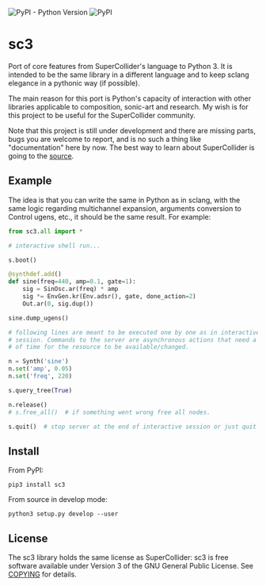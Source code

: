 ![PyPI - Python Version](https://img.shields.io/pypi/pyversions/sc3)
![PyPI](https://img.shields.io/pypi/v/sc3)

sc3
===

Port of core features from SuperCollider's language to Python 3. It is intended to be the same library in a different language and to keep sclang elegance in a pythonic way (if possible).

The main reason for this port is Python's capacity of interaction with other libraries applicable to composition, sonic-art and research. My wish is for this project to be useful for the SuperCollider community.

Note that this project is still under development and there are missing parts, bugs you are welcome to report, and is no such a thing like "documentation" here by now. The best way to learn about SuperCollider is going to the [source](https://supercollider.github.io).

Example
-------

The idea is that you can write the same in Python as in sclang, with the same logic regarding multichannel expansion, arguments conversion to Control ugens, etc., it should be the same result. For example:

```python
from sc3.all import *

# interactive shell run...

s.boot()

@synthdef.add()
def sine(freq=440, amp=0.1, gate=1):
    sig = SinOsc.ar(freq) * amp
    sig *= EnvGen.kr(Env.adsr(), gate, done_action=2)
    Out.ar(0, sig.dup())

sine.dump_ugens()

# following lines are meant to be executed one by one as in interactive
# session. Commands to the server are asynchronous actions that need a bit
# of time for the resource to be available/changed.

n = Synth('sine')
n.set('amp', 0.05)
n.set('freq', 220)

s.query_tree(True)

n.release()
# s.free_all()  # if something went wrong free all nodes.

s.quit()  # stop server at the end of interactive session or just quit ipython.
```

Install
-------

From PyPI:

```
pip3 install sc3
```

From source in develop mode:

```
python3 setup.py develop --user
```

License
-------

The sc3 library holds the same license as SuperCollider: sc3 is free software available under Version 3 of the GNU General Public License. See [COPYING](COPYING) for details.
